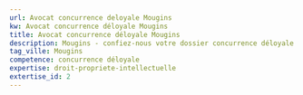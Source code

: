 ```yaml
---
url: Avocat concurrence deloyale Mougins
kw: Avocat concurrence déloyale Mougins
title: Avocat concurrence déloyale Mougins
description: Mougins - confiez-nous votre dossier concurrence déloyale
tag_ville: Mougins
competence: concurrence déloyale
expertise: droit-propriete-intellectuelle
extertise_id: 2
---
```

